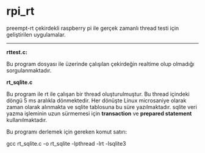 # rpi_rt

preempt-rt çekirdekli raspberry pi ile gerçek zamanlı thread testi için geliştirilen uygulamalar.

----------

**rttest.c:**


Bu program dosyası ile üzerinde çalışılan çekirdeğin realtime olup olmadığı sorgulanmaktadır.

**rt_sqlite.c**

Bu program ile rt ile çalışan bir thread oluşturulmuştur. Bu thread içindeki döngü 5 ms aralıkla dönmektedir. Her dönüşte Linux microsaniye olarak zaman olarak alınmakta ve sqlite tablosuna bu süre yazılmaktadır. sqlite veri yazma işleminin uzun sürmemesi için **transaction** ve **prepared statement** kullanılmaktadır.



Bu programı derlemek için gereken komut satırı:

gcc rt_sqlite.c -o rt_sqlite -lpthread -lrt -lsqlite3




